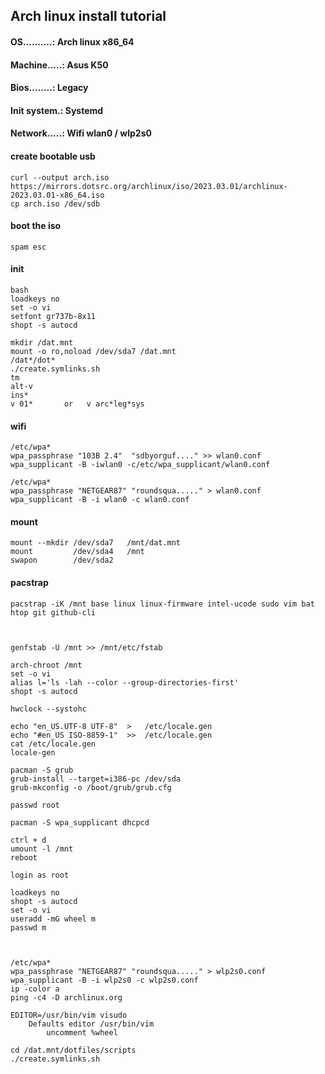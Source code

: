 ## Arch linux install tutorial

#### OS..........: Arch linux x86_64
#### Machine.....: Asus K50
#### Bios........: Legacy
#### Init system.: Systemd
#### Network.....: Wifi wlan0 / wlp2s0


#### create bootable usb

    curl --output arch.iso https://mirrors.dotsrc.org/archlinux/iso/2023.03.01/archlinux-2023.03.01-x86_64.iso
    cp arch.iso /dev/sdb



#### boot the iso

    spam esc



#### init<!--{{{-->

    bash 
    loadkeys no
    set -o vi
    setfont gr737b-8x11
    shopt -s autocd

    mkdir /dat.mnt
    mount -o ro,noload /dev/sda7 /dat.mnt
    /dat*/dot*
    ./create.symlinks.sh
    tm
    alt-v
    ins*
    v 01*       or   v arc*leg*sys
<!--}}}-->



#### wifi

    /etc/wpa*
    wpa_passphrase "103B 2.4"  "sdbyorguf...." >> wlan0.conf
    wpa_supplicant -B -iwlan0 -c/etc/wpa_supplicant/wlan0.conf

    /etc/wpa*
    wpa_passphrase "NETGEAR87" "roundsqua....." > wlan0.conf
    wpa_supplicant -B -i wlan0 -c wlan0.conf



#### mount

    mount --mkdir /dev/sda7   /mnt/dat.mnt
    mount         /dev/sda4   /mnt
    swapon        /dev/sda2



#### pacstrap

    pacstrap -iK /mnt base linux linux-firmware intel-ucode sudo vim bat htop git github-cli



    genfstab -U /mnt >> /mnt/etc/fstab

    arch-chroot /mnt
    set -o vi
    alias l='ls -lah --color --group-directories-first'
    shopt -s autocd

    hwclock --systohc

    echo "en_US.UTF-8 UTF-8"  >   /etc/locale.gen
    echo "#en_US ISO-8859-1"  >>  /etc/locale.gen
    cat /etc/locale.gen
    locale-gen
    
    pacman -S grub
    grub-install --target=i386-pc /dev/sda
    grub-mkconfig -o /boot/grub/grub.cfg

    passwd root
   
    pacman -S wpa_supplicant dhcpcd
     
    ctrl + d
    umount -l /mnt
    reboot

    login as root   

    loadkeys no
    shopt -s autocd
    set -o vi
    useradd -mG wheel m
    passwd m

    
    
    /etc/wpa*
    wpa_passphrase "NETGEAR87" "roundsqua....." > wlp2s0.conf
    wpa_supplicant -B -i wlp2s0 -c wlp2s0.conf
    ip -color a
    ping -c4 -D archlinux.org
 
    EDITOR=/usr/bin/vim visudo
        Defaults editor /usr/bin/vim
            uncomment %wheel

    cd /dat.mnt/dotfiles/scripts
    ./create.symlinks.sh
 
